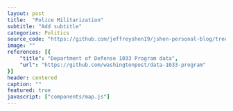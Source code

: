 ```yaml
---
layout: post
title:  "Police Militarization"
subtitle: "Add subtitle"
categories: Politics
source_code: "https://github.com/jeffreyshen19/jshen-personal-blog/tree/master/_code/police-militarization"
image: ""
references: [{
    "title": "Department of Defense 1033 Program data",
    "url": "https://github.com/washingtonpost/data-1033-program"
}]
header: centered
caption: ""
featured: true
javascript: ["components/map.js"]
---
```


<br>
<br>
<br>
<br>
<br>
<br>
<br>
<br>

<div class = "map" data-csv = "/data/police-militarization/1033-by-state.csv">
  <div class = "tooltip hidden"></div>
</div>
